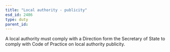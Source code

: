 ```yaml
---
title: "Local authority - publicity"
esd_id: 2486
type: duty
parent_id:  
---
```


A local authority must comply with a Direction form the Secretary of State to comply with Code of Practice on local authority publicity.

